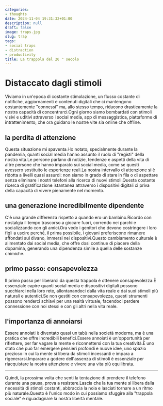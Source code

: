 ```yaml
---
categories:
- thoughts
date: 2024-11-04 19:31:32+01:00
description: null
draft: false
image: traps.jpg
slug: trap
tags:
- social traps
- distraction
- productivity
title: La trappola del 20 ° secolo
---
```


<!-- hash: a537416d2923 -->
# Distaccato dagli stimoli

Viviamo in un'epoca di costante stimolazione, un flusso costante di notifiche, aggiornamenti e contenuti digitali che ci mantengono costantemente "connessi" ma, allo stesso tempo, riducono drasticamente la nostra capacità di concentrarci.Ogni giorno siamo bombardati con stimoli visivi e uditivi attraverso i social media, app di messaggistica, piattaforme di intrattenimento, che ora guidano le nostre vite sia online che offline.

## la perdita di attenzione

Questa situazione mi spaventa.Ho notato, specialmente durante la pandemia, quanti social media hanno assunto il ruolo di "registi" della nostra vita.Le persone parlano di notizie, tendenze e aspetti della vita di altre persone che hanno imparato sui social media, come se questi avessero sostituito le esperienze reali.La nostra intervallo di attenzione si è ridotta a livelli quasi assurdi: non siamo in grado di stare in fila o di aspettare senza eliminare i nostri telefoni alla ricerca di nuovi stimoli.Questa costante ricerca di gratificazione istantanea attraverso i dispositivi digitali ci priva della capacità di vivere pienamente nel momento.

## una generazione incredibilmente dipendente

C'è una grande differenza rispetto a quando ero un bambino.Ricordo con nostalgia il tempo trascorso a giocare fuori, correndo nei parchi e socializzando con gli amici.Ora vedo i genitori che devono costringere i loro figli a uscire perché, il prima possibile, i giovani preferiscono rimanere affondati sul divano, immersi nei dispositivi.Questo cambiamento culturale è alimentato dai social media, che offre dosi continue di piacere della dopamina, generando una dipendenza simile a quella delle sostanze chimiche.

## primo passo: consapevolezza

Il primo passo per liberarci da questa trappola è ottenere consapevolezza.È essenziale capire quanti social media e dispositivi digitali possono succhiarci nella loro rete, allontanandoci dalla vita reale e dai suoi stimoli più naturali e autentici.Se non gestiti con consapevolezza, questi strumenti possono renderci schiavi per una realtà virtuale, facendoci perdere connessione con noi stessi e con gli altri nella vita reale.

## l'importanza di annoiarsi

Essere annoiati è diventato quasi un tabù nella società moderna, ma è una pratica che offre incredibili benefici.Essere annoiati è un'opportunità per riflettere, per far vagare la mente e riconnettersi con la tua creatività.È uno stato che può far emergere pensieri profondi e nuove idee, uno spazio prezioso in cui la mente si libera da stimoli incessanti e impara a rigenerarsi.Imparare a godere dell'assenza di stimoli è essenziale per riacquistare la nostra attenzione e vivere una vita più equilibrata.

---

Quindi, la prossima volta che senti la tentazione di prendere il telefono durante una pausa, prova a resistere.Lascia che la tua mente si libera dalla necessità di stimoli costanti, abbraccia la noia e lasciati tornare a un ritmo più naturale.Questo è l'unico modo in cui possiamo sfuggire alla "trappola sociale" e riguadagnare la nostra libertà mentale.
